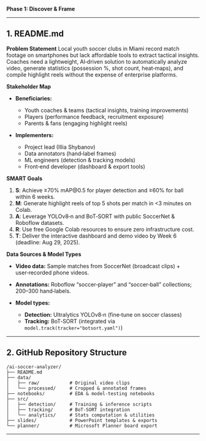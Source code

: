 **Phase 1: Discover & Frame**

---

## 1. README.md

**Problem Statement**
Local youth soccer clubs in Miami record match footage on smartphones but lack affordable tools to extract tactical insights. Coaches need a lightweight, AI‑driven solution to automatically analyze video, generate statistics (possession %, shot count, heat‑maps), and compile highlight reels without the expense of enterprise platforms.

**Stakeholder Map**

* **Beneficiaries:**

  * Youth coaches & teams (tactical insights, training improvements)
  * Players (performance feedback, recruitment exposure)
  * Parents & fans (engaging highlight reels)
* **Implementers:**

  * Project lead (Illia Shybanov)
  * Data annotators (hand‑label frames)
  * ML engineers (detection & tracking models)
  * Front‑end developer (dashboard & export tools)

**SMART Goals**

1. **S**: Achieve ≥70% mAP\@0.5 for player detection and ≥60% for ball within 6 weeks.
2. **M**: Generate highlight reels of top 5 shots per match in <3 minutes on Colab.
3. **A**: Leverage YOLOv8‑n and BoT‑SORT with public SoccerNet & Roboflow datasets.
4. **R**: Use free Google Colab resources to ensure zero infrastructure cost.
5. **T**: Deliver the interactive dashboard and demo video by Week 6 (deadline: Aug 29, 2025).

**Data Sources & Model Types**

* **Video data:** Sample matches from SoccerNet (broadcast clips) + user‑recorded phone videos.
* **Annotations:** Roboflow “soccer‑player” and “soccer‑ball” collections; 200–300 hand‑labels.
* **Model types:**

  * **Detection:** Ultralytics YOLOv8‑n (fine‑tune on soccer classes)
  * **Tracking:** BoT‑SORT (integrated via `model.track(tracker="botsort.yaml")`)

---

## 2. GitHub Repository Structure

```
/ai‑soccer‑analyzer/
├── README.md
├── data/
│   ├── raw/           # Original video clips
│   └── processed/     # Cropped & annotated frames
├── notebooks/         # EDA & model‑testing notebooks
├── src/
│   ├── detection/     # Training & inference scripts
│   ├── tracking/      # BoT‑SORT integration
│   └── analytics/     # Stats computation & utilities
├── slides/            # PowerPoint templates & exports
└── planner/           # Microsoft Planner board export
```

---

